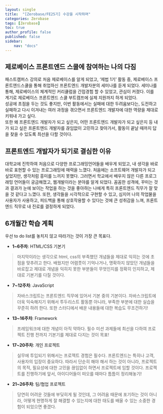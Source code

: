 ```yaml
---
layout: single
title:  "[Zerobase/FE25기] 수강을 시작하며"
categories: Zerobase
tags: [Zerobase]
toc: true
author_profile: false
published: false
sidebar:
    nav: "docs"
---
```


## 제로베이스 프론트엔드 스쿨에 참여하는 나의 다짐
패스트캠퍼스 강의로 처음 제로베이스를 알게 되었고, ‘제법 1기’ 활동 중, 제로베이스 프론트엔드스쿨을 통해 취업하신 프론트엔드 개발자분의 세미나를 듣게 되었다. 세미나를 통해, 제로베이스의 체계적인 커리큘럼을 간접경험 할 수 있었고, 관심이 커졌다. 이를 계기로 제로베이스 프론트엔드 스쿨 부트캠프에 실제 지원까지 하게 되었다.<br> 성공에 초점을 두는 것도 좋지만, 이번 활동에서는 실패에 대한 두려움보다는, 도전하고 실패하고 다시 이겨내는 여러 과정을 겪으면서 프론트엔드 개발자에 대한 역량을 제대로 키워내 가고 싶다.<br> 또한 왜 프론트엔드 개발자가 되고 싶은지, 어떤 프론트엔드 개발자가 되고 싶은지 등 내가 되고 싶은 프론트엔드 개발자를 끊임없이 고민하고 찾아가서, 활동이 끝날 때까지 답을 찾을 수 있도록 최선을 다할 것이다.


## 프론트엔드 개발자가 되기로 결심한 이유
대학교에 진학하여 처음으로 다양한 프로그래밍언어들을 배우게 되었고, 내 생각을 바로바로 표현할 수 있는 프로그래밍에 매력을 느꼈다. 처음에는 소프트웨어 개발자가 되고 싶었지만, 생각처럼 흥미를 느끼지 못했다. 그러면서 학교에서 배우지 않은 다른 프로그래밍 언어들이 궁금해졌고, 웹개발이라는 분야를 알게 되었다. 꼼꼼한 성격에, 꾸미는 것과 결과가 눈에 보이는 작업을 하는 것을 좋아하는 나에게 특히 프론트엔드 직무가 잘 맞을 것 같다고 느꼈다. 또한, 생각들을 시각적으로 구현할 수 있고, 심지어 나의 작업물을 사용자가 사용하고, 피드백을 통해 상호작용할 수 있다는 것에 큰 성취감을 느껴, 프론트엔드 직무로 내 진로를 결정하게 되었다.


## 6개월간 학습 계획
우선 to do list를 놓치지 않고 따라가는 것이 가장 큰 목표다. 
*  **1~6주차**: HTML/CSS 기본기 <br>
> 마지막이라는 생각으로 html, css의 부족했던 개념들을 제대로 익히는 것에 초점을 맞추려고 한다. 배웠지만 어렴풋이 기억나거나, 명확하지 않았던 개념들을 바로잡고 제대로 개념을 익히지 못한 부분들이 무엇인지를 정확히 인지하고, 제대로 기본기를 다질 것이다.

*  **7~12주차**: JavaScript <br>
> 자바스크립트는 프론트엔드 직무에 있어서 기본 중의 기본이다. 자바스크립트에 더욱 익숙해지기 위해서 투두리스트 활동뿐 아니라, 부족한 부분에 대한 실습을 꾸준히 하려 한다. 또한 스터디에서 배운 내용들에 대한 복습도 무조건하기!

*  **13~16주차**: Framework <br>
> 프레임워크에 대한 개념이 아직 약하다. 필수 미션 과제들에 최선을 다하여 프로젝트 진행 전까지 기본기를 제대로 다지는 것이 목표!

*  **17~20주차**: 개인 프로젝트 <br>
> 실무에 투입되기 위해서는 프로젝트 경험은 필수다. 프론트엔드는 특히나 고객, 사용자의 입장이 중요하다. 따라서 단순히 해야 해서 하는 것이 아니라, 프로젝트의 목적, 필요성에 대한 고민을 끊임없이 하면서 프로젝트에 임할 것이다. 프로젝트를 진행하기에 앞서, 아이디어들이 떠오를 때마다 틈틈이 정리해놓기!

*  **21~26주차**: 팀/협업 프로젝트 <br>
> 당연히 어려운 것들에 부딪히게 될 것인데, 그 어려움 때문에 포기하는 것이 아니라, 어떻게 현명하게 잘 해결할 수 있는지에 대한 태도를 배울 수 있는 소중한 경험이 되었으면 좋겠다.

